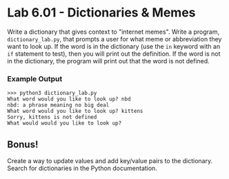 # Lab 6.01 - Dictionaries & Memes

Write a dictionary that gives context to "internet memes".  Write a program, `dictionary_lab.py`, that prompts a user for what meme or abbreviation they want to look up. If the word is in the dictionary (use the `in` keyword with an `if` statement to test), then you will print out the definition. If the word is not in the dictionary, the program will print out that the word is not defined. 

### Example Output

```
>>> python3 dictionary_lab.py
What word would you like to look up? nbd
nbd: a phrase meaning no big deal
What word would you like to look up? kittens
Sorry, kittens is not defined
What would would you like to look up? 
```

## Bonus!
Create a way to update values and add key/value pairs to the dictionary. Search for dictionaries in the Python documentation. 